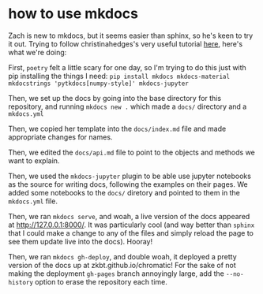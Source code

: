 # how to use mkdocs

Zach is new to mkdocs, but it seems easier than sphinx, so he's keen to try it out. Trying to follow christinahedges's very useful tutorial [here](https://christinahedges.github.io/astronomy_workflow/notebooks/3.0-building/mkdocs.html), here's what we're doing:

First, `poetry` felt a little scary for one day, so I'm trying to do this just with pip installing the things I need:
`pip install mkdocs mkdocs-material mkdocstrings 'pytkdocs[numpy-style]' mkdocs-jupyter`

Then, we set up the docs by going into the base directory for this repository, and running
`mkdocs new .`
which made a `docs/` directory and a `mkdocs.yml`

Then, we copied her template into the `docs/index.md` file and made appropriate changes for names.

Then, we edited the `docs/api.md` file to point to the objects and methods we want to explain.

Then, we used the `mkdocs-jupyter` plugin to be able use jupyter notebooks as the source for writing docs, following the examples on their pages. We added some notebooks to the `docs/` diretory and pointed to them in the `mkdocs.yml` file.

Then, we ran `mkdocs serve`, and woah, a live version of the docs appeared at http://127.0.0.1:8000/. It was particularly cool (and way better than `sphinx` that I could make a change to any of the files and simply reload the page to see them update live into the docs). Hooray!

Then, we ran `mkdocs gh-deploy`, and double woah, it deployed a pretty version of the docs up at zkbt.github.io/chromatic! For the sake of not making the deployment `gh-pages` branch annoyingly large, add the `--no-history` option to erase the repository each time.
